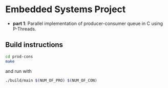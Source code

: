 # Embedded Systems Project

* **part 1**: Parallel implementation of producer-consumer queue in C using P-Threads.

## Build instructions

```bash
cd prod-cons
make
```

and run with

```bash
./build/main $(NUM_OF_PRO) $(NUM_OF_CON)
```
